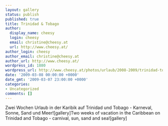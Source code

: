 ```yaml
---
layout: gallery
status: publish
published: true
title: Trinidad & Tobago
author:
  display_name: cheesy
  login: cheesy
  email: christine@cheesy.at
  url: http://www.cheesy.at/
author_login: cheesy
author_email: christine@cheesy.at
author_url: http://www.cheesy.at/
wordpress_id: 1880
wordpress_url: http://www.cheesy.at/photos/urlaub/2008-2009/trinidad-tobago/
date: '2009-03-08 00:00:00 +0000'
date_gmt: '2009-03-07 23:00:00 +0000'
categories:
- Uncategorized
comments: []
---
```

<!--:de-->Zwei Wochen Urlaub in der Karibik auf Trinidad und Tobago - Karneval, Sonne, Sand und Meer![gallery]<!--:--><!--:en-->Two weeks of vacation in the Caribbean on Trinidad and Tobago - carnival, sun, sand and sea![gallery]<!--:-->
